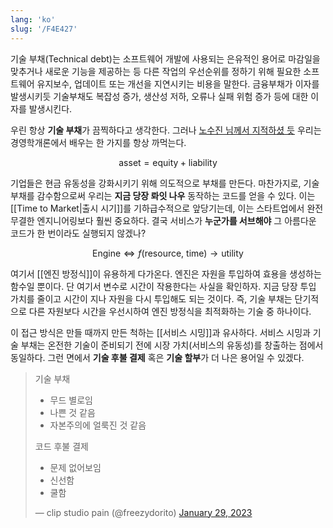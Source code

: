 ```yaml
---
lang: 'ko'
slug: '/F4E427'
---
```


기술 부채(Technical debt)는 소프트웨어 개발에 사용되는 은유적인 용어로 마감일을 맞추거나 새로운 기능을 제공하는 등 다른 작업의 우선순위를 정하기 위해 필요한 소프트웨어 유지보수, 업데이트 또는 개선을 지연시키는 비용을 말한다. 금융부채가 이자를 발생시키듯 기술부채도 복잡성 증가, 생산성 저하, 오류나 실패 위험 증가 등에 대한 이자를 발생시킨다.

우린 항상 **기술 부채**가 끔찍하다고 생각한다. 그러나 [노수진 님께서 지적하셨 듯](https://soojin.ro/blog/technical-debt) 우리는 경영학개론에서 배우는 한 가지를 항상 까먹는다.

$$
\text{asset} = \text{equity} + \text{liability}
$$

기업들은 현금 유동성을 강화시키기 위해 의도적으로 부채를 만든다.
마찬가지로, 기술 부채를 감수함으로써 우리는 **지금 당장 롸잇 나우** 동작하는 코드를 얻을 수 있다.
이는 [[Time to Market|출시 시기]]를 기하급수적으로 앞당기는데, 이는 스타트업에서 완전무결한 엔지니어링보다 훨씬 중요하다.
결국 서비스가 **누군가를 서브해야** 그 아름다운 코드가 한 번이라도 실행되지 않겠나?

$$
\text{Engine} \Leftrightarrow f(\text{resource}, ~\text{time}) \to \text{utility}
$$

여기서 [[엔진 방정식]]이 유용하게 다가온다.
엔진은 자원을 투입하여 효용을 생성하는 함수일 뿐이다. 단 여기서 변수로 시간이 작용한다는 사실을 확인하자. 지금 당장 투입 가치를 줄이고 시간이 지나 자원을 다시 투입해도 되는 것이다. 즉, 기술 부채는 단기적으로 다른 자원보다 시간을 우선시하여 엔진 방정식을 최적화하는 기술 중 하나이다.

이 접근 방식은 만들 때까지 만든 척하는 [[서비스 시밍]]과 유사하다.
서비스 시밍과 기술 부채는 온전한 기술이 준비되기 전에 시장 가치(서비스의 유동성)를 창출하는 점에서 동일하다.
그런 면에서 **기술 후불 결제** 혹은 **기술 할부**가 더 나은 용어일 수 있겠다.

> 기술 부채
>
> - 무드 별로임
> - 나쁜 것 같음
> - 자본주의에 얼룩진 것 같음
>
> 코드 후불 결제
>
> - 문제 없어보임
> - 신선함
> - 쿨함
>
> — clip studio pain (@freezydorito) [January 29, 2023](https://twitter.com/freezydorito/status/1619734004793769984?ref_src=twsrc%5Etfw)
